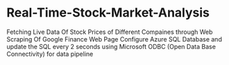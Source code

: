 # Real-Time-Stock-Market-Analysis
 Fetching Live Data Of Stock Prices of Different Compaines through Web Scraping Of Google Finance Web Page 
 Configure Azure SQL Database and update the SQL every 2 seconds using Microsoft ODBC (Open Data Base Connectivity) for data pipeline
 
